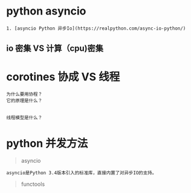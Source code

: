 
# python asyncio
 
 	1. [asyncio Python 异步Io](https://realpython.com/async-io-python/)
 ## io 密集 VS 计算（cpu)密集


# corotines 协成 VS 线程
	为什么要用协程？
	它的原理是什么？
	
	
	线程模型是什么？
	
# python 并发方法

> asyncio
> 
	asyncio是Python 3.4版本引入的标准库，直接内置了对异步IO的支持。
> functools
